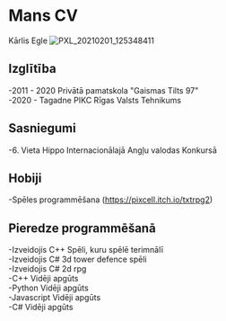 # Mans CV
Kārlis Egle
![PXL_20210201_125348411](https://user-images.githubusercontent.com/76540824/106461866-07004280-649e-11eb-97dc-fbf299bf48a6.jpg)

## Izglītība

-2011 - 2020 Privātā pamatskola "Gaismas Tilts 97" <br />
-2020 - Tagadne PIKC Rīgas Valsts Tehnikums <br />

## Sasniegumi

-6. Vieta Hippo Internacionālajā Angļu valodas Konkursā <br />

## Hobiji

-Spēles programmēšana (https://pixcell.itch.io/txtrpg2)

## Pieredze programmēšanā

-Izveidojis C++ Spēli, kuru spēlē terimnālī <br />
-Izveidojis C# 3d tower defence spēli <br />
-Izveidojis C# 2d rpg <br />
-C++ Vidēji apgūts <br />
-Python Vidēji apgūts <br />
-Javascript Vidēji apgūts <br />
-C# Vidēji apgūts <br />